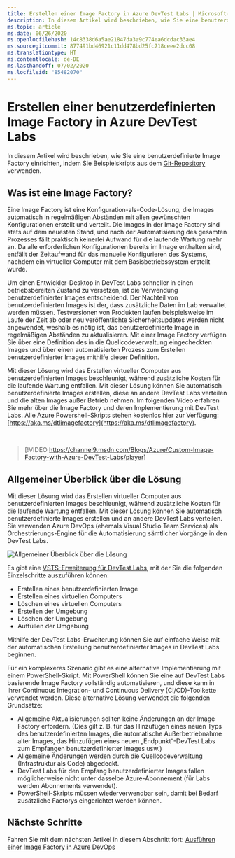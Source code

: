 ```yaml
---
title: Erstellen einer Image Factory in Azure DevTest Labs | Microsoft-Dokumentation
description: In diesem Artikel wird beschrieben, wie Sie eine benutzerdefinierte Image Factory einrichten, indem Sie Beispielskripts aus dem Git-Repository (Azure DevTest Labs) verwenden.
ms.topic: article
ms.date: 06/26/2020
ms.openlocfilehash: 14c8338d6a5ae21847da3a9c774ea6dcdac33ae4
ms.sourcegitcommit: 877491bd46921c11dd478bd25fc718ceee2dcc08
ms.translationtype: HT
ms.contentlocale: de-DE
ms.lasthandoff: 07/02/2020
ms.locfileid: "85482070"
---
```

# <a name="create-a-custom-image-factory-in-azure-devtest-labs"></a>Erstellen einer benutzerdefinierten Image Factory in Azure DevTest Labs
In diesem Artikel wird beschrieben, wie Sie eine benutzerdefinierte Image Factory einrichten, indem Sie Beispielskripts aus dem [Git-Repository](https://github.com/Azure/azure-devtestlab/tree/master/samples/DevTestLabs/Scripts/ImageFactory) verwenden.

## <a name="whats-an-image-factory"></a>Was ist eine Image Factory?
Eine Image Factory ist eine Konfiguration-als-Code-Lösung, die Images automatisch in regelmäßigen Abständen mit allen gewünschten Konfigurationen erstellt und verteilt. Die Images in der Image Factory sind stets auf dem neuesten Stand, und nach der Automatisierung des gesamten Prozesses fällt praktisch keinerlei Aufwand für die laufende Wartung mehr an. Da alle erforderlichen Konfigurationen bereits im Image enthalten sind, entfällt der Zeitaufwand für das manuelle Konfigurieren des Systems, nachdem ein virtueller Computer mit dem Basisbetriebssystem erstellt wurde.

Um einen Entwickler-Desktop in DevTest Labs schneller in einen betriebsbereiten Zustand zu versetzen, ist die Verwendung benutzerdefinierter Images entscheidend. Der Nachteil von benutzerdefinierten Images ist der, dass zusätzliche Daten im Lab verwaltet werden müssen. Testversionen von Produkten laufen beispielsweise im Laufe der Zeit ab oder neu veröffentlichte Sicherheitsupdates werden nicht angewendet, weshalb es nötig ist, das benutzerdefinierte Image in regelmäßigen Abständen zu aktualisieren. Mit einer Image Factory verfügen Sie über eine Definition des in die Quellcodeverwaltung eingecheckten Images und über einen automatisierten Prozess zum Erstellen benutzerdefinierter Images mithilfe dieser Definition.

Mit dieser Lösung wird das Erstellen virtueller Computer aus benutzerdefinierten Images beschleunigt, während zusätzliche Kosten für die laufende Wartung entfallen. Mit dieser Lösung können Sie automatisch benutzerdefinierte Images erstellen, diese an andere DevTest Labs verteilen und die alten Images außer Betrieb nehmen. Im folgenden Video erfahren Sie mehr über die Image Factory und deren Implementierung mit DevTest Labs.  Alle Azure Powershell-Skripts stehen kostenlos hier zur Verfügung: [https://aka.ms/dtlimagefactory](https://aka.ms/dtlimagefactory).

<br/>

> [!VIDEO https://channel9.msdn.com/Blogs/Azure/Custom-Image-Factory-with-Azure-DevTest-Labs/player]


## <a name="high-level-view-of-the-solution"></a>Allgemeiner Überblick über die Lösung
Mit dieser Lösung wird das Erstellen virtueller Computer aus benutzerdefinierten Images beschleunigt, während zusätzliche Kosten für die laufende Wartung entfallen. Mit dieser Lösung können Sie automatisch benutzerdefinierte Images erstellen und an andere DevTest Labs verteilen. Sie verwenden Azure DevOps (ehemals Visual Studio Team Services) als Orchestrierungs-Engine für die Automatisierung sämtlicher Vorgänge in den DevTest Labs.

![Allgemeiner Überblick über die Lösung](./media/create-image-factory/high-level-view-of-solution.png)

Es gibt eine [VSTS-Erweiterung für DevTest Labs](https://marketplace.visualstudio.com/items?itemName=ms-azuredevtestlabs.tasks), mit der Sie die folgenden Einzelschritte auszuführen können:

- Erstellen eines benutzerdefinierten Image
- Erstellen eines virtuellen Computers
- Löschen eines virtuellen Computers
- Erstellen der Umgebung
- Löschen der Umgebung
- Auffüllen der Umgebung

Mithilfe der DevTest Labs-Erweiterung können Sie auf einfache Weise mit der automatischen Erstellung benutzerdefinierter Images in DevTest Labs beginnen.

Für ein komplexeres Szenario gibt es eine alternative Implementierung mit einem PowerShell-Skript. Mit PowerShell können Sie eine auf DevTest Labs basierende Image Factory vollständig automatisieren, und diese kann in Ihrer Continuous Integration- und Continuous Delivery (CI/CD)-Toolkette verwendet werden. Diese alternative Lösung verwendet die folgenden Grundsätze:

- Allgemeine Aktualisierungen sollten keine Änderungen an der Image Factory erfordern. (Dies gilt z. B. für das Hinzufügen eines neuen Typs des benutzerdefinierten Images, die automatische Außerbetriebnahme alter Images, das Hinzufügen eines neuen „Endpunkt“-DevTest Labs zum Empfangen benutzerdefinierter Images usw.)
- Allgemeine Änderungen werden durch die Quellcodeverwaltung (Infrastruktur als Code) abgedeckt.
- DevTest Labs für den Empfang benutzerdefinierter Images fallen möglicherweise nicht unter dasselbe Azure-Abonnement (für Labs werden Abonnements verwendet).
- PowerShell-Skripts müssen wiederverwendbar sein, damit bei Bedarf zusätzliche Factorys eingerichtet werden können.

## <a name="next-steps"></a>Nächste Schritte
Fahren Sie mit dem nächsten Artikel in diesem Abschnitt fort: [Ausführen einer Image Factory in Azure DevOps](image-factory-set-up-devops-lab.md)
